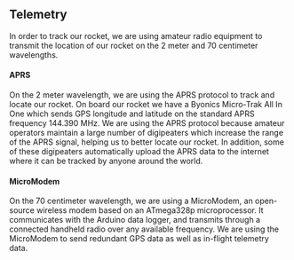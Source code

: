 ## Telemetry

In order to track our rocket, we are using amateur radio equipment to transmit
the location of our rocket on the 2 meter and 70 centimeter wavelengths.

#### APRS

On the 2 meter wavelength, we are using the APRS protocol to track and locate
our rocket. On board our rocket we have a Byonics Micro-Trak All In One which
sends GPS longitude and latitude on the standard APRS frequency 144.390 MHz.
We are using the APRS protocol because amateur operators maintain a large number
of digipeaters which increase the range of the APRS signal, helping us to better
locate our rocket. In addition, some of these digipeaters automatically upload
the APRS data to the internet where it can be
tracked by anyone around the world.

#### MicroModem

On the 70 centimeter wavelength, we are using a MicroModem, an open-source
wireless modem based on an ATmega328p microprocessor. It communicates
with the Arduino data logger, and transmits through a connected handheld radio
over any available frequency. We are using the MicroModem to send redundant GPS
data as well as in-flight telemetry data.
